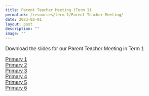 ```yaml
---
title: Parent Teacher Meeting (Term 1)
permalink: /resources/term-1/Parent-Teacher-Meeting/
date: 2023-02-01
layout: post
description: ""
image: ""
---
```

<p style="font-family:arial;font-size:16px;">Download the slides for our Parent Teacher Meeting in Term 1</p>
<a href="/files/Partners%20in%20Education/2023%20PTM%201_Primary%201.pdf" style="font-family:arial;font-size:16px;">Primary 1</a><br>
<a href="/files/Partners%20in%20Education/2023%20PTM%201_Primary%202.pdf" style="font-family:arial;font-size:16px;">Primary 2</a><br>
<a href="/files/Partners%20in%20Education/2023%20PTM%201_Primary%203.pdf" style="font-family:arial;font-size:16px;">Primary 3</a><br>
<a href="/files/Partners%20in%20Education/2023%20PTM%201_Primary%204.pdf" style="font-family:arial;font-size:16px;">Primary 4</a><br>
<a href="/files/Partners%20in%20Education/2023%20PTM%201_Primary%205.pdf" style="font-family:arial;font-size:16px;">Primary 5</a><br>
<a href="/files/Partners%20in%20Education/2023%20PTM%201_Primary%206.pdf" style="font-family:arial;font-size:16px;">Primary 6</a><br>
